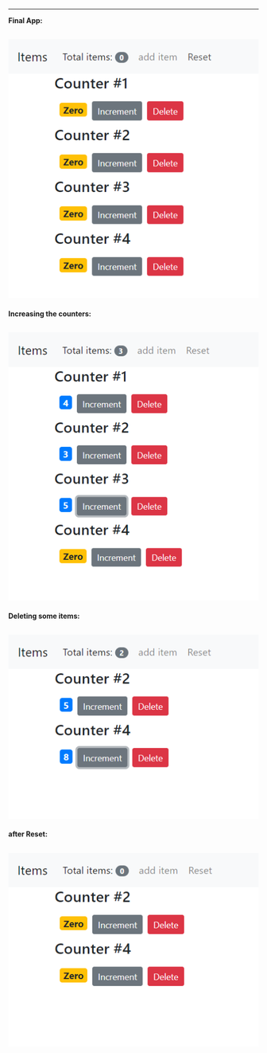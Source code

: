 ------------------------------------------------------------------------------------------------------------------------------------------
**Final App:**

![](pictures/Capture1.PNG)
------------------------------------------------------------------------------------------------------------------------------------------

**Increasing the counters:**

![](pictures/Capture2.PNG)
------------------------------------------------------------------------------------------------------------------------------------------

**Deleting some items:**

![](pictures/Capture32.PNG)
------------------------------------------------------------------------------------------------------------------------------------------

**after Reset:**

![](pictures/Capture31.PNG)
------------------------------------------------------------------------------------------------------------------------------------------
